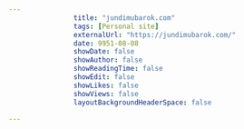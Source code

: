 ---
                title: "jundimubarok.com"
                tags: [Personal site]
                externalUrl: "https://jundimubarok.com/"
                date: 9951-08-08
                showDate: false
                showAuthor: false
                showReadingTime: false
                showEdit: false
                showLikes: false
                showViews: false
                layoutBackgroundHeaderSpace: false
                ---

